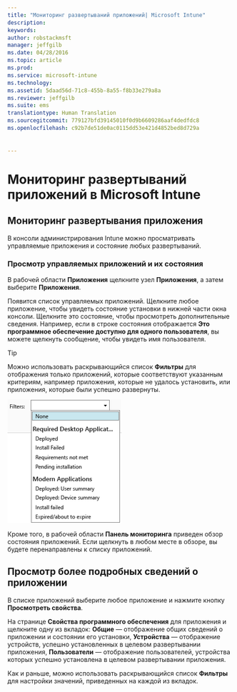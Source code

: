 ```yaml
---
title: "Мониторинг развертываний приложений| Microsoft Intune"
description: 
keywords: 
author: robstackmsft
manager: jeffgilb
ms.date: 04/28/2016
ms.topic: article
ms.prod: 
ms.service: microsoft-intune
ms.technology: 
ms.assetid: 5daad56d-71c8-455b-8a55-f8b33e279a8a
ms.reviewer: jeffgilb
ms.suite: ems
translationtype: Human Translation
ms.sourcegitcommit: 779127bfd39145010f0d9b6609286aaf4dedfdc8
ms.openlocfilehash: c92b7de51de0ac0115dd53e421d4852bed8d729a


---
```



# Мониторинг развертываний приложений в Microsoft Intune

## Мониторинг развертывания приложения
В консоли администрирования Intune можно просматривать управляемые приложения и состояние любых развертываний.

### Просмотр управляемых приложений и их состояния
В рабочей области **Приложения** щелкните узел **Приложения**, а затем выберите **Приложения**.

Появится список управляемых приложений. Щелкните любое приложение, чтобы увидеть состояние установки в нижней части окна консоли. Щелкните это состояние, чтобы просмотреть дополнительные сведения. Например, если в строке состояния отображается **Это программное обеспечение доступно для одного пользователя**, вы можете щелкнуть сообщение, чтобы увидеть имя пользователя.

> [!TIP]
> Можно использовать раскрывающийся список **Фильтры** для отображения только приложений, которые соответствуют указанным критериям, например приложения, которые не удалось установить, или приложения, которые были успешно развернуты.
> 
> ![Пример фильтров приложений](./media/app-filters.png)

Кроме того, в рабочей области **Панель мониторинга** приведен обзор состояния приложений. Если щелкнуть в любом месте в обзоре, вы будете перенаправлены к списку приложений.

## Просмотр более подробных сведений о приложении
В списке приложений выберите любое приложение и нажмите кнопку **Просмотреть свойства**.

На странице **Свойства программного обеспечения** для приложения и щелкните одну из вкладок: **Общие** — отображение общих сведений о приложении и состоянии его установки, **Устройства** — отображение устройств, успешно установленных в целевом развертывании приложения, **Пользователи** — отображение пользователей, устройства которых успешно установлена в целевом развертывании приложения.

Как и раньше, можно использовать раскрывающийся список **Фильтры** для настройки значений, приведенных на каждой из вкладок.






<!--HONumber=Jun16_HO4-->



